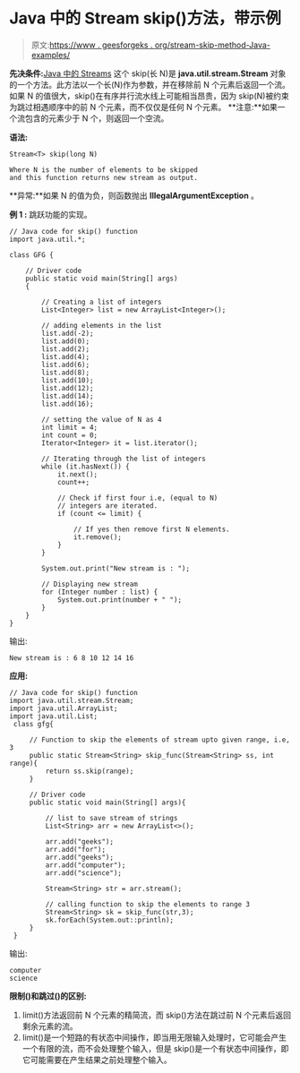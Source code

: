 # Java 中的 Stream skip()方法，带示例

> 原文:[https://www . geesforgeks . org/stream-skip-method-Java-examples/](https://www.geeksforgeeks.org/stream-skip-method-java-examples/)

**先决条件:**[Java 中的 Streams](https://www.geeksforgeeks.org/stream-in-java/)
这个 skip(长 N)是 **java.util.stream.Stream** 对象的一个方法。此方法以一个长(N)作为参数，并在移除前 N 个元素后返回一个流。如果 N 的值很大，skip()在有序并行流水线上可能相当昂贵，因为 skip(N)被约束为跳过相遇顺序中的前 N 个元素，而不仅仅是任何 N 个元素。
**注意:**如果一个流包含的元素少于 N 个，则返回一个空流。

**语法:**

```
Stream<T> skip(long N)

Where N is the number of elements to be skipped
and this function returns new stream as output.

```

**异常:**如果 N 的值为负，则函数抛出 **IllegalArgumentException** 。

**例 1 :** 跳跃功能的实现。

```
// Java code for skip() function
import java.util.*;

class GFG {

    // Driver code
    public static void main(String[] args)
    {

        // Creating a list of integers
        List<Integer> list = new ArrayList<Integer>();

        // adding elements in the list
        list.add(-2);
        list.add(0);
        list.add(2);
        list.add(4);
        list.add(6);
        list.add(8);
        list.add(10);
        list.add(12);
        list.add(14);
        list.add(16);

        // setting the value of N as 4
        int limit = 4;
        int count = 0;
        Iterator<Integer> it = list.iterator();

        // Iterating through the list of integers
        while (it.hasNext()) {
            it.next();
            count++;

            // Check if first four i.e, (equal to N)
            // integers are iterated.
            if (count <= limit) {

                // If yes then remove first N elements.
                it.remove();
            }
        }

        System.out.print("New stream is : ");

        // Displaying new stream
        for (Integer number : list) {
            System.out.print(number + " ");
        }
    }
}
```

输出:

```
New stream is : 6 8 10 12 14 16 

```

**应用:**

```
// Java code for skip() function
import java.util.stream.Stream;
import java.util.ArrayList;
import java.util.List;
 class gfg{

     // Function to skip the elements of stream upto given range, i.e, 3
     public static Stream<String> skip_func(Stream<String> ss, int range){
         return ss.skip(range);
     }

     // Driver code
     public static void main(String[] args){

         // list to save stream of strings
         List<String> arr = new ArrayList<>();

         arr.add("geeks");
         arr.add("for");
         arr.add("geeks");
         arr.add("computer");
         arr.add("science");

         Stream<String> str = arr.stream();

         // calling function to skip the elements to range 3
         Stream<String> sk = skip_func(str,3);
         sk.forEach(System.out::println);
     }
 }
```

输出:

```
computer
science

```

**限制()和跳过()的区别:**

1.  limit()方法返回前 N 个元素的精简流，而 skip()方法在跳过前 N 个元素后返回剩余元素的流。
2.  limit()是一个短路的有状态中间操作，即当用无限输入处理时，它可能会产生一个有限的流，而不会处理整个输入，但是 skip()是一个有状态中间操作，即它可能需要在产生结果之前处理整个输入。